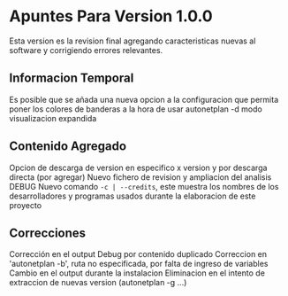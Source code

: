# Apuntes Para Version 1.0.0

Esta version es la revision final agregando caracteristicas nuevas al software y corrigiendo errores relevantes.

## Informacion Temporal

Es posible que se añada una nueva opcion a la configuracion que permita poner los colores de banderas a la hora de usar autonetplan -d modo visualizacion expandida

## Contenido Agregado
Opcion de descarga de version en especifico x version y por descarga directa (por agregar)
Nuevo fichero de revision y ampliacion del analisis DEBUG
Nuevo comando `-c | --credits`, este muestra los nombres de los desarrolladores y programas usados durante la elaboracion de este proyecto

## Correcciones
Corrección en el output Debug por contenido duplicado
Correccion en 'autonetplan -b', ruta no especificada, por falta de ingreso de variables
Cambio en el output durante la instalacion
Eliminacion en el intento de extraccion de nuevas version (autonetplan -g ...)